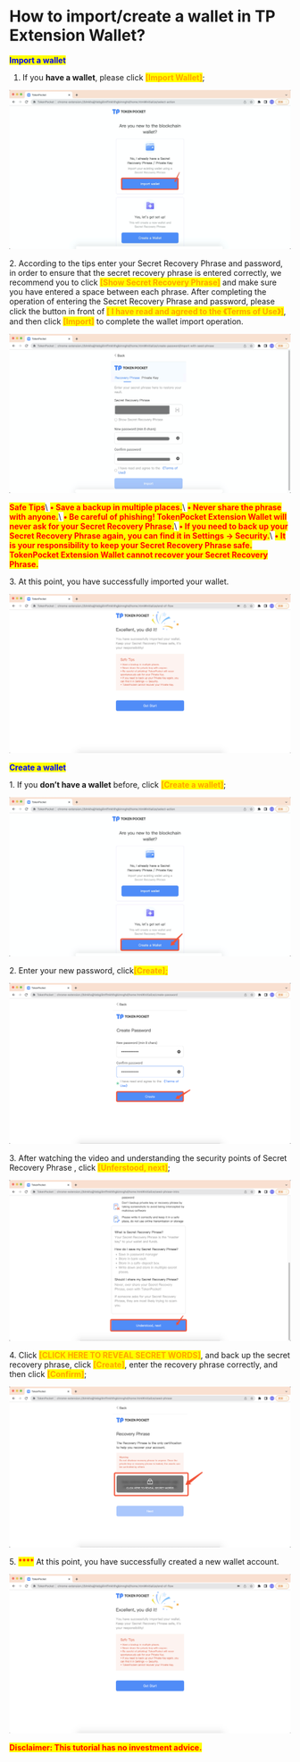 # How to import/create a wallet in TP Extension Wallet?

<mark style="color:blue;">**Import a wallet**</mark>

1. If you **have a wallet**, please click <mark style="color:orange;">**\[Import Wallet]**</mark>;

![](<../../../.gitbook/assets/1 (29).png>)

2\. According to the tips enter your Secret Recovery Phrase and password, in order to ensure that the secret recovery phrase is entered correctly, we recommend you to click <mark style="color:orange;">**\[Show Secret Recovery Phrase]**</mark> and make sure you have entered a space between each phrase. After completing the operation of entering the Secret Recovery Phrase and password, please click the button in front of <mark style="color:orange;">**\[ I have read and agreed to the 《Terms of Use》]**</mark>, and then click <mark style="color:orange;">**\[Import]**</mark> to complete the wallet import operation.

![](<../../../.gitbook/assets/2 (13).png>)

<mark style="color:red;">**Safe Tips**</mark>\ <mark style="color:red;">**• Save a backup in multiple places.**</mark>\ <mark style="color:red;">**• Never share the phrase with anyone.**</mark>\ <mark style="color:red;">**• Be careful of phishing! TokenPocket Extension Wallet will never ask for your Secret Recovery Phrase.**</mark>\ <mark style="color:red;">**• If you need to back up your Secret Recovery Phrase again, you can find it in Settings → Security.**</mark>\ <mark style="color:red;">**• It is your responsibility to keep your Secret Recovery Phrase safe. TokenPocket Extension Wallet cannot recover your Secret Recovery Phrase.**</mark>

3\. At this point, you have successfully imported your wallet.

![](<../../../.gitbook/assets/3 (10).png>)

<mark style="color:blue;">**Create a wallet**</mark>

1\. If you **don’t have a wallet** before, click <mark style="color:orange;">**\[Create a wallet]**</mark>;

![](<../../../.gitbook/assets/4 (8).png>)

2\. Enter your new password, click<mark style="color:orange;">**\[Create];**</mark>

![](<../../../.gitbook/assets/5 (3).png>)

3\. After watching the video and understanding the security points of Secret Recovery Phrase , click <mark style="color:orange;">**\[Unferstood, next]**</mark>;

![](<../../../.gitbook/assets/6 (1) (1).png>)

4\. Click <mark style="color:orange;">**\[CLICK HERE TO REVEAL SECRET WORDS]**</mark>, and back up the secret recovery phrase, click <mark style="color:orange;">**\[Create]**</mark>, enter the recovery phrase correctly, and then click <mark style="color:orange;">**\[Confirm]**</mark>;&#x20;

![](../../../.gitbook/assets/7.png)

5\. <mark style="color:red;">****</mark> At this point, you have successfully created a new wallet account.

![](<../../../.gitbook/assets/3 (10).png>)

<mark style="color:red;">**Disclaimer: This tutorial has no investment advice.**</mark>
